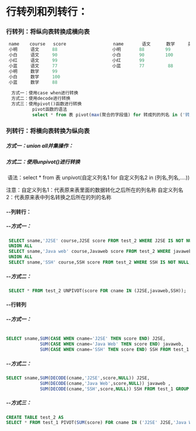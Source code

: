 # 行转列和列转行：

### 行转列：将纵向表转换成横向表

```sql
 name    course   score                  name       语文      数学     英语
 小明     语文     88                     小明       88        99        
 小白     语文     90                     小白       90        100    
 小红     语文     99                     小红       99
 小蓝     语文     77                     小蓝       77         88   
 小明     数学     99
 小白     数学     100
 小蓝     数学     88
 
  方式一：使用case when进行转换
  方式二：使用decode进行转换
  方式三：使用pivot()函数进行转换  
          pivot函数的语法
          select * from 表 pivot(max(聚合的字段值) for 转成列的列名 in ('转成列的值' 别名,'转成列的值' 别名,....) )  
```



### 列转行：将横向表转换为纵向表

#####  方式一：union all并集操作：

#####  方式二：使用unpivot()进行转换

​         语法：select * from 表 unpivot(自定义列名1 for 自定义列名2 in (列名,列名,....))



注意：自定义列名1：代表原来表里面的数据转化之后所在的列名称
           自定义列名2：代表原来表中列名转换之后所在的列的名称



#### --列转行：

#####  --方式一：

```sql
 SELECT sname,'J2SE' course,J2SE score FROM test_2 WHERE J2SE IS NOT NULL
 UNION ALL
 SELECT sname,'Java web' course,Javaweb score FROM test_2 WHERE javaweb IS NOT NULL
 UNION ALL
 SELECT sname,'SSH' course,SSH score FROM test_2 WHERE SSH IS NOT NULL;
```

##### --方式二：

```sql
 SELECT * FROM test_2 UNPIVOT(score FOR cname IN (J2SE,javaweb,SSH));
```



#### --行转列

##### --方式一：

```sql

SELECT sname,SUM(CASE WHEN cname='J2SE' THEN score END) J2SE,
             SUM(CASE WHEN cname='Java Web' THEN score END) javaweb,
             SUM(CASE WHEN cname='SSH' THEN score END) SSH FROM test_1 GROUP BY sname;
```

##### --方式二：

```sql
SELECT sname,SUM(DECODE(cname,'J2SE',score,NULL)) J2SE,
             SUM(DECODE(cname,'Java Web',score,NULL)) javaweb ,
             SUM(DECODE(cname,'SSH',score,NULL)) SSH FROM test_1 GROUP BY sname; 
```

##### --方式三：

```sql
CREATE TABLE test_2 AS 
SELECT * FROM test_1 PIVOT(SUM(score) FOR cname IN ('J2SE' J2SE,'Java Web' javaweb,'SSH' SSH));             
```


